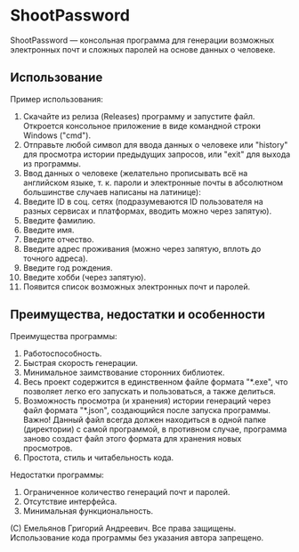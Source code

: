 <h1>ShootPassword</h1>

ShootPassword — консольная программа для генерации возможных электронных почт и сложных паролей на основе данных о человеке. 

<h2>Использование</h2>

Пример использования: 

1. Скачайте из релиза (Releases) программу и запустите файл. Откроется консольное приложение в виде командной строки Windows ("cmd").
2. Отправьте любой символ для ввода данных о человеке или "history" для просмотра истории предыдущих запросов, или "exit" для выхода из программы.
3. Ввод данных о человеке (желательно прописывать всё на английском языке, т. к. пароли и электронные почты в абсолютном большинстве случаев написаны на латинице):
4. Введите ID в соц. сетях (подразумеваются ID пользователя на разных сервисах и платформах, вводить можно через запятую).
5. Введите фамилию.
6. Введите имя.
7. Введите отчество.
8. Введите адрес проживания (можно через запятую, вплоть до точного адреса).
9. Введите год рождения.
10. Введите хобби (через запятую).
11. Появится список возможных электронных почт и паролей.

<h2>Преимущества, недостатки и особенности</h2>

Преимущества программы:
1. Работоспособность.
2. Быстрая скорость генерации.
3. Минимальное заимствование сторонних библиотек.
4. Весь проект содержится в единственном файле формата "*.exe", что позволяет легко его запускать и пользоваться, а также делиться.
5. Возможность просмотра (и хранения) истории генераций через файл формата "*.json", создающийся после запуска программы. Важно! Данный файл всегда должен находиться в одной папке (директории) с самой программой, в противном случае, программа заново создаст файл этого формата для хранения новых просмотров.
6. Простота, стиль и читабельность кода.

Недостатки программы:
1. Ограниченное количество генераций почт и паролей.
2. Отсутствие интерфейса.
3. Минимальная функциональность.

(С) Емельянов Григорий Андреевич. Все права защищены. Использование кода программы без указания автора запрещено.
